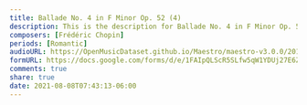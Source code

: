 ```yaml
---
title: Ballade No. 4 in F Minor Op. 52 (4)
description: This is the description for Ballade No. 4 in F Minor Op. 52 by Frédéric Chopin
composers: [Frédéric Chopin]
periods: [Romantic]
audioURL: https://OpenMusicDataset.github.io/Maestro/maestro-v3.0.0/2013/ORIG-MIDI_02_7_7_13_Group__MID--AUDIO_17_R1_2013_wav--4.midi
formURL: https://docs.google.com/forms/d/e/1FAIpQLScR5SLfw5qW1YDUj27E6Z1TToCvE-oUEJbdKDXKiPsFcJEsEA/viewform
comments: true
share: true
date: 2021-08-08T07:43:13-06:00
---
```

